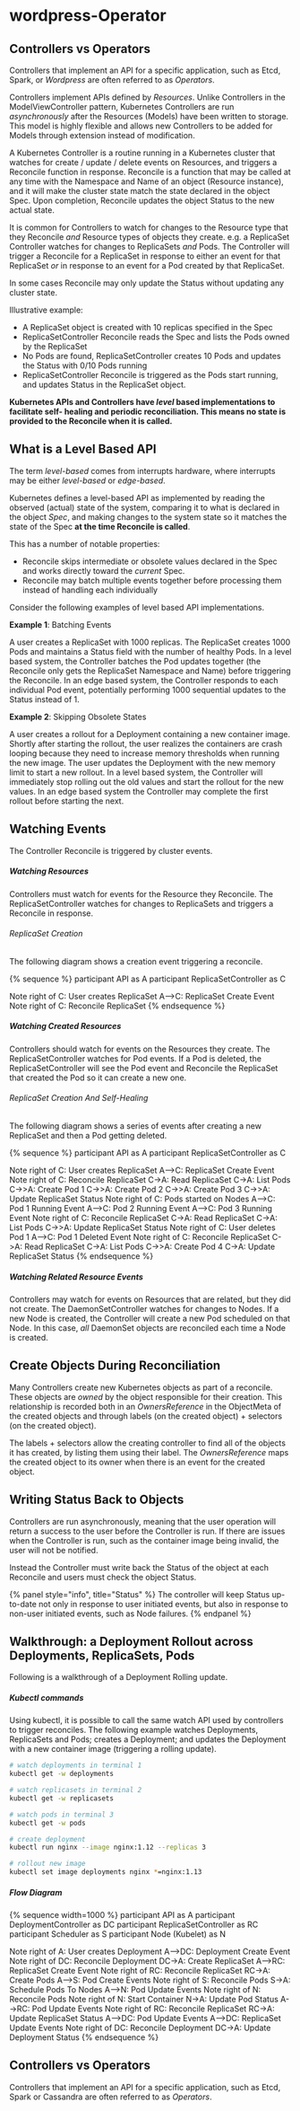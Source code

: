 # wordpress-Operator

## Controllers vs Operators

Controllers that implement an API for a specific application, such as Etcd, Spark, or *Wordpress* are often referred to as *Operators*.

Controllers implement APIs defined by *Resources*. Unlike Controllers in the ModelViewController pattern, Kubernetes Controllers are run *asynchronously* after the Resources (Models) have been written to storage. This model is highly flexible and allows new Controllers to be added for Models through extension instead of modification.

A Kubernetes Controller is a routine running in a Kubernetes cluster that watches for create / update / delete events on Resources, and triggers a Reconcile function in response.  Reconcile is a function that may be called at any time with the Namespace and Name of an object (Resource instance), and it will make the cluster state match the state declared in the object Spec. Upon completion, Reconcile updates the object Status to the new actual state.

It is common for Controllers to watch for changes to the Resource type that they Reconcile *and* Resource types of objects they create. e.g. a ReplicaSet Controller watches for changes to ReplicaSets *and* Pods.  The Controller will trigger a Reconcile for a ReplicaSet
in response to either an event for that ReplicaSet *or* in response to an event for a
Pod created by that ReplicaSet.

In some cases Reconcile may only update the Status without updating any cluster state.

Illustrative example:

- A ReplicaSet object is created with 10 replicas specified in the Spec
- ReplicaSetController Reconcile reads the Spec and lists the Pods owned by the ReplicaSet
- No Pods are found, ReplicaSetController creates 10 Pods and updates the Status with 0/10 Pods running
- ReplicaSetController Reconcile is triggered as the Pods start running, and updates Status in the
  ReplicaSet object.


**Kubernetes APIs and Controllers have *level* based implementations to facilitate self-
healing and periodic reconciliation.  This means no state is provided to the Reconcile
when it is called.**

## What is a Level Based API

The term *level-based* comes from interrupts hardware, where interrupts may be either *level-based* or *edge-based*.

Kubernetes defines a level-based API as implemented by reading the observed (actual) state of the system,
comparing it to what is declared in the object *Spec*, and making changes to the system state so
it matches the state of the Spec **at the time Reconcile is called**.

This has a number of notable properties:

- Reconcile skips intermediate or obsolete values declared in the Spec and
  works directly toward the *current* Spec.
- Reconcile may batch multiple events together before processing them instead
  of handling each individually

Consider the following examples of level based API implementations.

**Example 1**: Batching Events

A user creates a ReplicaSet with 1000 replicas.  The ReplicaSet creates 1000 Pods and maintains a
Status field with the number of healthy Pods.  In a level based system, the Controller batches
the Pod updates together (the Reconcile only gets the ReplicaSet Namespace and Name) before triggering
the Reconcile.  In an edge based system, the Controller responds to each individual Pod event, potentially
performing 1000 sequential updates to the Status instead of 1.

**Example 2**: Skipping Obsolete States

A user creates a rollout for a Deployment containing a new container image.  Shortly after
starting the rollout, the user realizes the containers are crash looping because they need
to increase memory thresholds when running the new image.
The user updates the Deployment with the new memory limit to start a new rollout.  In a
level based system, the Controller will immediately stop rolling out the old values and start
the rollout for the new values.  In an edge based system the Controller may complete the first
rollout before starting the next.

## Watching Events

The Controller Reconcile is triggered by cluster events.

##### Watching Resources

Controllers must watch for events for the Resource they Reconcile. The ReplicaSetController
watches for changes to ReplicaSets and triggers a Reconcile in response.

###### ReplicaSet Creation

The following diagram shows a creation event triggering a reconcile.

{% sequence %}
participant API as A
participant ReplicaSetController as C

Note right of C: User creates ReplicaSet
A-->C: ReplicaSet Create Event
Note right of C: Reconcile ReplicaSet
{% endsequence %}

##### Watching Created Resources

Controllers should watch for events on the Resources they create.  The ReplicaSetController watches
for Pod events.  If a Pod is deleted, the ReplicaSetController will see the Pod event and
Reconcile the ReplicaSet that created the Pod so it can create a new one.

###### ReplicaSet Creation And Self-Healing

The following diagram shows a series of events after creating a new ReplicaSet and then a Pod getting deleted.

{% sequence %}
participant API as A
participant ReplicaSetController as C

Note right of C: User creates ReplicaSet
A-->C: ReplicaSet Create Event
Note right of C: Reconcile ReplicaSet
C->A: Read ReplicaSet
C->A: List Pods
C->>A: Create Pod 1
C->>A: Create Pod 2
C->>A: Create Pod 3
C->>A: Update ReplicaSet Status
Note right of C: Pods started on Nodes
A-->C: Pod 1 Running Event
A-->C: Pod 2 Running Event
A-->C: Pod 3 Running Event
Note right of C: Reconcile ReplicaSet
C->A: Read ReplicaSet
C->A: List Pods
C->>A: Update ReplicaSet Status
Note right of C: User deletes Pod 1
A-->C: Pod 1 Deleted Event
Note right of C: Reconcile ReplicaSet
C->A: Read ReplicaSet
C->A: List Pods
C->>A: Create Pod 4
C->A: Update ReplicaSet Status
{% endsequence %}

##### Watching Related Resource Events

Controllers may watch for events on Resources that are related, but they did not create.  The
DaemonSetController watches for changes to Nodes.  If a new Node is created, the Controller
will create a new Pod scheduled on that Node.  In this case, *all* DaemonSet objects are reconciled
each time a Node is created.

## Create Objects During Reconciliation

Many Controllers create new Kubernetes objects as part of a reconcile.  These objects
are *owned* by the object responsible for their creation.
This relationship is recorded both in an *OwnersReference* in the ObjectMeta of the created
objects and through labels (on the created object) + selectors (on the created object).

The labels + selectors allow the creating controller to find all of the objects it has created,
by listing them using their label.  The *OwnersReference* maps the created object to its
owner when there is an event for the created object.

## Writing Status Back to Objects

Controllers are run asynchronously, meaning that the user operation will return a success to
the user before the Controller is run.  If there are issues when the Controller is run,
such as the container image being invalid, the user will not be notified.

Instead the Controller must write back the Status of the object at each Reconcile and
users must check the object Status.

{% panel style="info", title="Status" %}
The controller will keep Status up-to-date not only in response to user initiated events, but also
in response to non-user initiated events, such as Node failures.
{% endpanel %}

## Walkthrough: a Deployment Rollout across Deployments, ReplicaSets, Pods

Following is a walkthrough of a Deployment Rolling update.

##### Kubectl commands

Using kubectl, it is possible to call the same watch API used by controllers to trigger
reconciles.  The following example watches Deployments, ReplicaSets and Pods; creates a Deployment;
and updates the Deployment with a new container image (triggering a rolling update).

```bash
# watch deployments in terminal 1
kubectl get -w deployments

# watch replicasets in terminal 2
kubectl get -w replicasets

# watch pods in terminal 3
kubectl get -w pods

# create deployment
kubectl run nginx --image nginx:1.12 --replicas 3

# rollout new image
kubectl set image deployments nginx *=nginx:1.13
```

##### Flow Diagram

{% sequence width=1000 %}
participant API as A
participant DeploymentController as DC
participant ReplicaSetController as RC
participant Scheduler as S
participant Node (Kubelet) as N

Note right of A: User creates Deployment
A-->DC: Deployment Create Event
Note right of DC: Reconcile Deployment
DC->A: Create ReplicaSet
A-->RC: ReplicaSet Create Event
Note right of RC: Reconcile ReplicaSet
RC->A: Create Pods
A-->S: Pod Create Events
Note right of S: Reconcile Pods
S->A: Schedule Pods To Nodes
A-->N: Pod Update Events
Note right of N: Reconcile Pods
Note right of N: Start Container
N->A: Update Pod Status
A-->RC: Pod Update Events
Note right of RC: Reconcile ReplicaSet
RC->A: Update ReplicaSet Status
A-->DC: Pod Update Events
A-->DC: ReplicaSet Update Events
Note right of DC: Reconcile Deployment
DC->A: Update Deployment Status
{% endsequence %}

## Controllers vs Operators

Controllers that implement an API for a specific application, such as Etcd, Spark or Cassandra are
often referred to as *Operators*.
